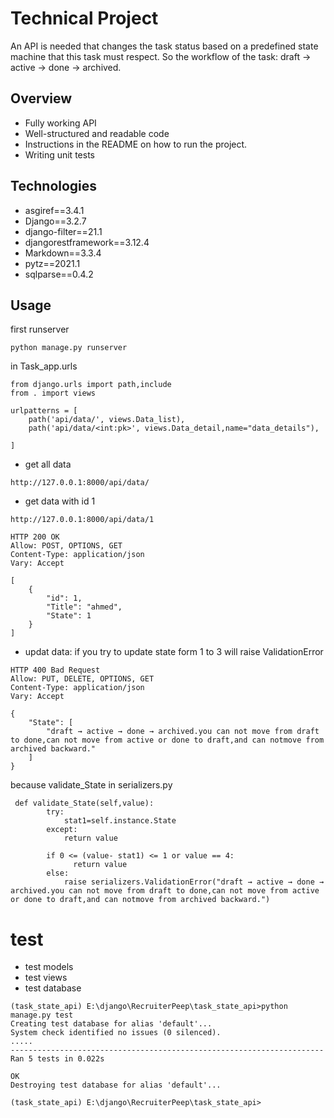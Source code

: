 # Technical Project
An API is needed that changes the task status based on a predefined state machine that this task
must respect.
So the workflow of the task: draft → active → done → archived. 

## Overview
* Fully working API
* Well-structured and readable code
* Instructions in the README on how to run the project.
* Writing unit tests

## Technologies
* asgiref==3.4.1
* Django==3.2.7
* django-filter==21.1
* djangorestframework==3.12.4
* Markdown==3.3.4
* pytz==2021.1
* sqlparse==0.4.2

## Usage
first runserver
````
python manage.py runserver
````
in Task_app.urls
````
from django.urls import path,include
from . import views

urlpatterns = [
    path('api/data/', views.Data_list), 
    path('api/data/<int:pk>', views.Data_detail,name="data_details"),

]

````
* get all data
````
http://127.0.0.1:8000/api/data/

````
* get data with id 1
````
http://127.0.0.1:8000/api/data/1
````
````
HTTP 200 OK
Allow: POST, OPTIONS, GET
Content-Type: application/json
Vary: Accept

[
    {
        "id": 1,
        "Title": "ahmed",
        "State": 1
    }
]
````
* updat data: 
if you try to update state form 1 to  3
will raise ValidationError

````
HTTP 400 Bad Request
Allow: PUT, DELETE, OPTIONS, GET
Content-Type: application/json
Vary: Accept

{
    "State": [
        "draft → active → done → archived.you can not move from draft to done,can not move from active or done to draft,and can notmove from archived backward."
    ]
}
````
because validate_State in serializers.py
````
 def validate_State(self,value):
        try:
            stat1=self.instance.State
        except:
            return value
            
        if 0 <= (value- stat1) <= 1 or value == 4:
              return value
        else:
            raise serializers.ValidationError("draft → active → done → archived.you can not move from draft to done,can not move from active or done to draft,and can notmove from archived backward.")
````

# test
* test models
* test views
* test database

````
(task_state_api) E:\django\RecruiterPeep\task_state_api>python manage.py test
Creating test database for alias 'default'...
System check identified no issues (0 silenced).
.....
----------------------------------------------------------------------
Ran 5 tests in 0.022s

OK
Destroying test database for alias 'default'...

(task_state_api) E:\django\RecruiterPeep\task_state_api>

````
